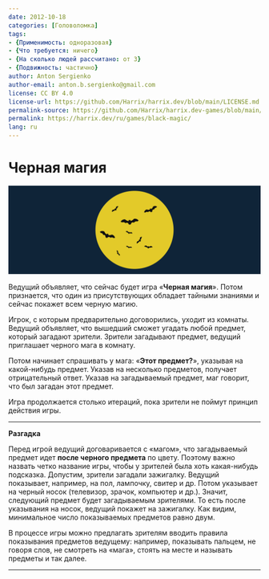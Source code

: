 ```yaml
---
date: 2012-10-18
categories: [Головоломка]
tags:
- {Применимость: одноразовая}
- {Что требуется: ничего}
- {На сколько людей рассчитано: от 3}
- {Подвижность: частично}
author: Anton Sergienko
author-email: anton.b.sergienko@gmail.com
license: CC BY 4.0
license-url: https://github.com/Harrix/harrix.dev/blob/main/LICENSE.md
permalink-source: https://github.com/Harrix/harrix.dev-games/blob/main/black-magic/black-magic.md
permalink: https://harrix.dev/ru/games/black-magic/
lang: ru
---
```


# Черная магия

![Featured image](featured-image.svg)

Ведущий объявляет, что сейчас будет игра «**Черная магия**». Потом признается, что один из присутствующих обладает тайными знаниями и сейчас покажет всем черную магию.

Игрок, с которым предварительно договорились, уходит из комнаты. Ведущий объявляет, что вышедший сможет угадать любой предмет, который загадают зрители. Зрители загадывают предмет, ведущий приглашает черного мага в комнату.

Потом начинает спрашивать у мага: «**Этот предмет?**», указывая на какой-нибудь предмет. Указав на несколько предметов, получает отрицательный ответ. Указав на загадываемый предмет, маг говорит, что был загадан этот предмет.

Игра продолжается столько итераций, пока зрители не поймут принцип действия игры.

---

**Разгадка** <!-- !details -->

Перед игрой ведущий договаривается с «магом», что загадываемый предмет идет **после черного предмета** по цвету. Поэтому важно назвать четко название игры, чтобы у зрителей была хоть какая-нибудь подсказка. Допустим, зрители загадали зажигалку. Ведущий показывает, например, на пол, лампочку, свитер и др. Потом указывает на черный носок (телевизор, зрачок, компьютер и др.). Значит, следующий предмет будет загадываемым зрителями. То есть после указывания на носок, ведущий покажет на зажигалку. Как видим, минимальное число показываемых предметов равно двум.

В процессе игры можно предлагать зрителям вводить правила показывания предметов ведущему: например, показывать пальцем, не говоря слов, не смотреть на «мага», стоять на месте и называть предметы и так далее.

---

